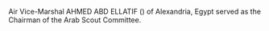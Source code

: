 Air Vice-Marshal AHMED ABD ELLATIF () of Alexandria, Egypt served as the Chairman of the Arab Scout Committee.

